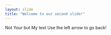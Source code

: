 ```yaml
---
layout: slide
title: "Welcome to our second slide!"
---
```

Not Your but My text
Use the left arrow to go back!